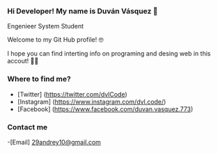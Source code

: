 ### Hi Developer!  My name is Duván Vásquez 👋

Engenieer System Student 


Welcome to my Git Hub profile! 🤓

I hope you can find interting info on programing and desing web in this accout!  🐱‍🏍


### Where to find me? 

- [Twitter] (https://twitter.com/dvlCode)
- [Instagram] (https://www.instagram.com/dvl.code/)
- [Facebook] (https://www.facebook.com/duvan.vasquez.773) 


### Contact me

-[Email] 29andrey10@gmail.com 
